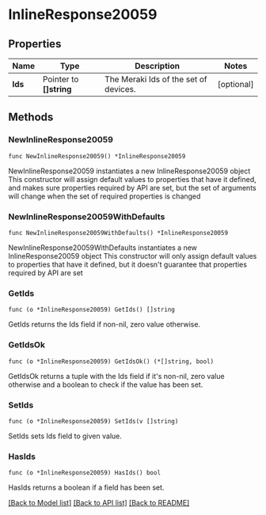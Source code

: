 # InlineResponse20059

## Properties

Name | Type | Description | Notes
------------ | ------------- | ------------- | -------------
**Ids** | Pointer to **[]string** | The Meraki Ids of the set of devices. | [optional] 

## Methods

### NewInlineResponse20059

`func NewInlineResponse20059() *InlineResponse20059`

NewInlineResponse20059 instantiates a new InlineResponse20059 object
This constructor will assign default values to properties that have it defined,
and makes sure properties required by API are set, but the set of arguments
will change when the set of required properties is changed

### NewInlineResponse20059WithDefaults

`func NewInlineResponse20059WithDefaults() *InlineResponse20059`

NewInlineResponse20059WithDefaults instantiates a new InlineResponse20059 object
This constructor will only assign default values to properties that have it defined,
but it doesn't guarantee that properties required by API are set

### GetIds

`func (o *InlineResponse20059) GetIds() []string`

GetIds returns the Ids field if non-nil, zero value otherwise.

### GetIdsOk

`func (o *InlineResponse20059) GetIdsOk() (*[]string, bool)`

GetIdsOk returns a tuple with the Ids field if it's non-nil, zero value otherwise
and a boolean to check if the value has been set.

### SetIds

`func (o *InlineResponse20059) SetIds(v []string)`

SetIds sets Ids field to given value.

### HasIds

`func (o *InlineResponse20059) HasIds() bool`

HasIds returns a boolean if a field has been set.


[[Back to Model list]](../README.md#documentation-for-models) [[Back to API list]](../README.md#documentation-for-api-endpoints) [[Back to README]](../README.md)


